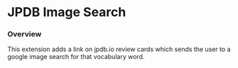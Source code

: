 # JPDB Image Search

### Overview
This extension adds a link on jpdb.io review cards which sends the user to a google image search for that vocabulary word.
